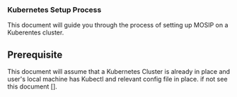 ### Kubernetes Setup Process
This document will guide you through the process of setting up MOSIP on a Kuberentes cluster. 

## Prerequisite 
This document will assume that a Kubernetes Cluster is already in place and user's local machine has Kubectl and relevant config file in place. if not see this document [<Doc url here>].
